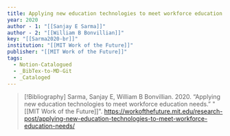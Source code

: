 ```yaml
---
title: Applying new education technologies to meet workforce education needs
year: 2020
author - 1: "[[Sanjay E Sarma]]"
author - 2: "[[William B Bonvillian]]"
key: "[[Sarma2020-br]]"
institution: "[[MIT Work of the Future]]"
publisher: "[[MIT Work of the Future]]"
tags:
  - Notion-Catalogued
  - _BibTex-to-MD-Git
  - _Cataloged
---
```


> [!Bibliography]
> Sarma, Sanjay E, William B Bonvillian. 2020. “Applying new education technologies to meet workforce education needs.” "[[MIT Work of the Future]]". https://workofthefuture.mit.edu/research-post/applying-new-education-technologies-to-meet-workforce-education-needs/